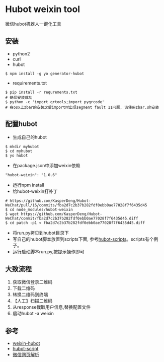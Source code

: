 # Hubot weixin tool

微信hubot机器人一键化工具

## 安装

* python2
* curl
* hubot
```
$ npm install -g yo generator-hubot
```
* requirements.txt
```
$ pip install -r requrements.txt
# 确保安装成功
$ python -c 'import qrtools;import pyqrcode'
# 在osx上zbar的安装之后import时出现segment fault 11问题, 请使用zbar.sh安装
```


## 配置hubot

* 生成自己的hubot
```
$ mkdir myhubot
$ cd myhubot
$ yo hubot
```
* 在package.json中添加weixin依赖
```
"hubot-weixin": "1.0.6"
```
* 运行npm install
* 给hubot-weixin打补丁
```
# https://github.com/KasperDeng/Hubot-WeChat/pull/16/commits/fba2d7c2b37b282fdf0ebb0ae77028f7f6435d45
$ cd node_modules/hubot-weixin
$ wget https://github.com/KasperDeng/Hubot-WeChat/commit/fba2d7c2b37b282fdf0ebb0ae77028f7f6435d45.diff
$ cd patch -p1 < fba2d7c2b37b282fdf0ebb0ae77028f7f6435d45.diff
```
* 将run.py拷贝到hubot目录下
* 写自己的hubot脚本放置到scripts下面, 参考[hubot-scripts](https://github.com/github/hubot-scripts)。scripts有个例子。
* 运行启动脚本run.py,按提示操作即可

## 大致流程

1. 获取微信登录二维码
2. 下载二维码
3. 转换二维码到终端
4. 【人工】扫描二维码
5. 从response截取用户信息,替换配置文件
6. 启动hubot -a weixin

## 参考

* [weixin-hubot](https://github.com/KasperDeng/Hubot-WeChat)
* [hubot-script](https://github.com/github/hubot-scripts)
* [微信网页解析](http://freezingsky.iteye.com/blog/2055502)
